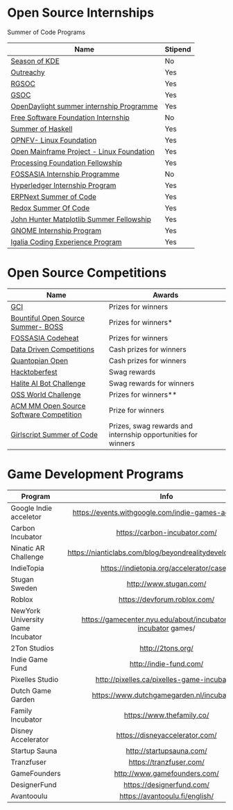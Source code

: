 # Open Source Internships

Summer of Code Programs

| Name                                    | Stipend |
|-----------------------------------------|-------------|
| [Season of KDE](https://season.kde.org) | No      |
| [Outreachy](https://www.gnome.org/outreachy/) | Yes |
| [RGSOC](http://railsgirlssummerofcode.org/) | Yes |
| [GSOC](https://developers.google.com/open-source/gsoc/) | Yes |
| [OpenDaylight summer internship Programme](https://wiki.opendaylight.org/view/Interns) | Yes |
| [Free Software Foundation Internship](http://www.fsf.org/volunteer/internships) | No|
| [Summer of Haskell](https://summer.haskell.org/) | Yes |
| [OPNFV- Linux Foundation](https://wiki.opnfv.org/display/DEV/Internship-program) | Yes |
| [Open Mainframe Project - Linux Foundation](https://www.openmainframeproject.org/blog/2017/11/20/want-hack-mainframe-next-summer-summer-2018-internship-program-now-accepting-applications) | Yes |
| [Processing Foundation Fellowship](https://processingfoundation.org/fellowships/) | Yes |
| [FOSSASIA Internship Programme](https://blog.fossasia.org/fossasia-internship-program-2018/) | No |
| [Hyperledger Internship Program](https://wiki.hyperledger.org/internship/program_overview) | Yes |
| [ERPNext Summer of Code](https://erpnext.org/esoc) | Yes |
| [Redox Summer Of Code](https://www.redox-os.org/rsoc/)| Yes |
| [John Hunter Matplotlib Summer Fellowship](https://www.numfocus.org/programs/john-hunter-technology-fellowship)| Yes |
| [GNOME Internship Program](https://wiki.gnome.org/Internships)| Yes |
| [Igalia Coding Experience Program](https://www.igalia.com/about-us/coding-experience)| Yes |

# Open Source Competitions


| Name                                    | Awards |
|-----------------------------------------|-------------|
| [GCI](https://codein.withgoogle.com/archive/) | Prizes for winners |
| [Bountiful Open Source Summer- BOSS](https://lab.codingblocks.com/boss) | Prizes for winners*|
| [FOSSASIA Codeheat](https://codeheat.org/) | Prizes for winners|
| [Data Driven Competitions](https://www.drivendata.org/competitions/) | Cash prizes for winners|
| [Quantopian Open](https://www.quantopian.com/open) | Cash prizes for winners|
| [Hacktoberfest](https://hacktoberfest.digitalocean.com/) | Swag rewards|
| [Halite AI Bot Challenge](https://halite.io/) | Swag rewards for winners|
| [OSS World Challenge](https://www.oss.kr/en_oss_world_challenage) | Prizes for winners**|
| [ACM MM Open Source Software Competition](http://sigmm.org/Resources/software/ossc) | Prize for winners|
| [Girlscript Summer of Code](http://gssoc.tech/) | Prizes, swag rewards and internship opportunities for winners|


# Game Development Programs

| Program       | Info          | Link  |
| ------------- |:-------------:| :-----:|
| Google Indie acceletor   | https://events.withgoogle.com/indie-games-accelerator/  | https://docs.google.com/forms/d/e/1FAIpQLSdVSwLhMcKwt-aBdAiogiYc9zY8FrNYxK_dsS28pKwCO-LYjQ/viewform |
| Carbon Incubator    |  https://carbon-incubator.com/   | https://carbon-incubator.com/apply/application-form/   |
|Ninatic AR Challenge |  https://nianticlabs.com/blog/beyondrealitydevelopercontest/   | https://docs.google.com/forms/d/e/1FAIpQLSelhiQ7GvEi4gKEZTr5eD8w-6iqiQWROxZsLnnv2JwId4m5Qw/viewform   |
| IndieTopia | https://indietopia.org/accelerator/cases/ | https://indietopia.org/accelerator/cases/ |
| Stugan Sweden | http://www.stugan.com/ | http://www.stugan.com/apply/ |
|Roblox| https://devforum.roblox.com/ | https://devforum.roblox.com/ |
|NewYork University Game Incubator|https://gamecenter.nyu.edu/about/incubator/2018-incubator games/| https://gamecenter.nyu.edu/about/incubator/2018-incubator-games/ |
|2Ton Studios| http://2tons.org/ | http://2tons.org/en#contact |
| Indie Game Fund | http://indie-fund.com/ | http://indie-fund.com/apply/ |
|Pixelles Studio | http://pixelles.ca/pixelles-game-incubator/ | http://pixelles.ca/pixelles-game-incubator/ |
|Dutch Game Garden | https://www.dutchgamegarden.nl/incubation/ | https://www.dutchgamegarden.nl/incubation/ |
|Family Incubator | https://www.thefamily.co/ | https://apply.thefamily.co/ |
| Disney Accelerator | https://disneyaccelerator.com/ | https://disneyaccelerator.com/ |
|Startup Sauna | http://startupsauna.com/ | http://startupsauna.com/ |
| Tranzfuser | https://tranzfuser.com/ | https://tranzfuser.com/ |
| GameFounders | http://www.gamefounders.com/ | http://www.gamefounders.com/ |
| DesignerFund | https://designerfund.com/ | https://designerfund.com/ |
| Avantooulu | https://avantooulu.fi/english/ | https://avantoaccelerator.typeform.com/to/zhVKNI |



